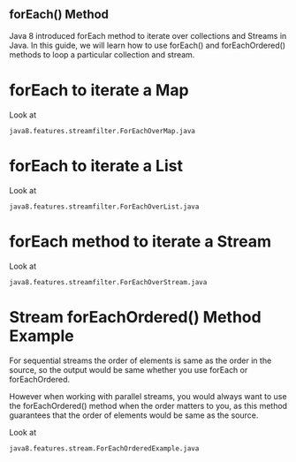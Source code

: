 ## forEach() Method

Java 8 introduced forEach method to iterate over collections and Streams in Java. In this guide, we will learn how to use forEach() and forEachOrdered() methods to loop a particular collection and stream.


forEach to iterate a Map
========================

Look at  
	
	java8.features.streamfilter.ForEachOverMap.java


forEach to iterate a List
=========================

Look at  
	
	java8.features.streamfilter.ForEachOverList.java
 
forEach method to iterate a Stream
==================================

Look at  
	
	java8.features.streamfilter.ForEachOverStream.java



Stream forEachOrdered() Method Example
======================================

For sequential streams the order of elements is same as the order in the source, so the output would be same whether you use forEach or forEachOrdered. 

However when working with parallel streams, you would always want to use the forEachOrdered() method when the order matters to you, as this method guarantees that the order of elements would be same as the source. 

Look at  
	
	java8.features.stream.ForEachOrderedExample.java